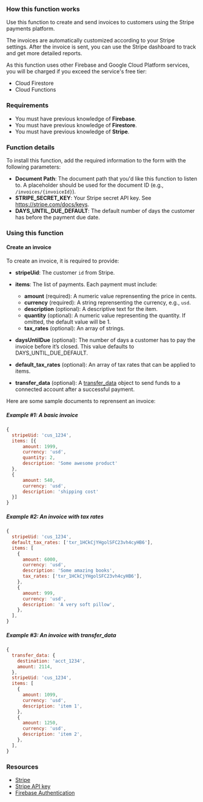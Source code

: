 ### How this function works

Use this function to create and send invoices to customers using the Stripe payments platform.

The invoices are automatically customized according to your Stripe settings. After the invoice is sent, you can use the Stripe dashboard to track and get more detailed reports.

As this function uses other Firebase and Google Cloud Platform services, you will be charged if you exceed the service's free tier:

- Cloud Firestore
- Cloud Functions

### Requirements

- You must have previous knowledge of **Firebase**.
- You must have previous knowledge of **Firestore**.
- You must have previous knowledge of **Stripe**.


### Function details

To install this function, add the required information to the form with the following parameters:

- **Document Path**: The document path that you'd like this function to listen to. A placeholder should be used for the document ID (e.g., `/invoices/{invoiceId}`).
- **STRIPE_SECRET_KEY**: Your Stripe secret API key. See https://stripe.com/docs/keys.
- **DAYS_UNTIL_DUE_DEFAULT**: The default number of days the customer has before the payment due date.


### Using this function

#### Create an invoice

To create an invoice, it is required to provide:

- **stripeUid**: The customer `id` from Stripe.
- **items**: The list of payments. Each payment must include:

  - **amount** (required): A numeric value reprensenting the price in cents.
  - **currency** (required): A string reprensenting the currency, e.g., `usd`.
  - **description** (optional): A descriptive text for the item.
  - **quantity** (optional): A numeric value representing the quantity. If omitted, the default value will be 1.
  - **tax_rates** (optional): An array of strings.

- **daysUntilDue** (optional): The number of days a customer has to pay the invoice before it’s closed. This value defaults to DAYS_UNTIL_DUE_DEFAULT.
- **default_tax_rates** (optional): An array of tax rates that can be applied to items.
- **transfer_data** (optional): A [transfer_data](https://stripe.com/docs/api/invoices/create#create_invoice-transfer_data) object to send funds to a connected account after a successful payment.

Here are some sample documents to reprensent an invoice:

##### Example #1: A basic invoice

```javascript
{
  stripeUid: 'cus_1234',
  items: [{
      amount: 1999,
      currency: 'usd',
      quantity: 2,
      description: 'Some awesome product'
  },
  {
      amount: 540,
      currency: 'usd',
      description: 'shipping cost'
  }]
}
```

##### Example #2: An invoice with tax rates

```javascript
{
  stripeUid: 'cus_1234',
  default_tax_rates: ['txr_1HCkCjYHgolSFC23vh4cyHB6'],
  items: [
    {
      amount: 6000,
      currency: 'usd',
      description: 'Some amazing books',
      tax_rates: ['txr_1HCkCjYHgolSFC23vh4cyHB6'],
    },
    {
      amount: 999,
      currency: 'usd',
      description: 'A very soft pillow',
    },
  ],
}
```

##### Example #3: An invoice with transfer_data

```javascript
{
  transfer_data: {
    destination: 'acct_1234',
    amount: 2114,
  },
  stripeUid: 'cus_1234',
  items: [
    {
      amount: 1099,
      currency: 'usd',
      description: 'item 1',
    },
    {
      amount: 1250,
      currency: 'usd',
      description: 'item 2',
    },
  ],
}
```

### Resources

- [Stripe](https://stripe.com/)
- [Stripe API key](https://dashboard.stripe.com/apikeys)
- [Firebase Authentication](https://firebase.google.com/docs/auth)
